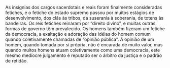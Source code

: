 ﻿As insígnias dos cargos sacerdotais e reais foram finalmente consideradas fetiches, e o fetiche do estado supremo passou por muitos estágios de desenvolvimento, dos clãs às tribos, da suserania à soberania, de totens às bandeiras. Os reis fetiches reinaram por “direito divino”, e muitas outras formas de governo têm prevalecido. Os homens também fizeram um fetiche da democracia, a exaltação e adoração das idéias do homem comum quando coletivamente chamadas de “opinião pública”. A opinião de um homem, quando tomada por si própria, não é encarada de muito valor, mas quando muitos homens atuam coletivamente como uma democracia, este mesmo medíocre julgamento é reputado ser o árbitro da justiça e o padrão de retidão.
